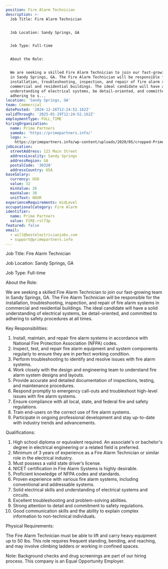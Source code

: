 ```yaml
---
position: Fire Alarm Technician
description: >-
  Job Title: Fire Alarm Technician


  Job Location: Sandy Springs, GA


  Job Type: Full-time


  About the Role:


  We are seeking a skilled Fire Alarm Technician to join our fast-growing team
  in Sandy Springs, GA. The Fire Alarm Technician will be responsible for the
  installation, troubleshooting, inspection, and repair of fire alarm systems in
  commercial and residential buildings. The ideal candidate will have a solid
  understanding of electrical systems, be detail-oriented, and committed to
  adhering to s...
location: 'Sandy Springs, GA'
team: Commercial
datePosted: '2024-12-26T12:24:52.162Z'
validThrough: '2025-01-29T12:24:52.162Z'
employmentType: FULL_TIME
hiringOrganization:
  name: Prime Partners
  sameAs: 'https://primepartners.info/'
  logo: >-
    https://primepartners.info/wp-content/uploads/2020/05/cropped-Prime-Partners-Logo-NO-BG-1-1.png
jobLocation:
  streetAddress: 123 Main Street
  addressLocality: Sandy Springs
  addressRegion: GA
  postalCode: '30328'
  addressCountry: USA
baseSalary:
  currency: USD
  value: 32
  minValue: 26
  maxValue: 38
  unitText: HOUR
experienceRequirements: midLevel
occupationalCategory: Fire Alarm
identifier:
  name: Prime Partners
  value: FIRE-rsl73p
featured: false
email:
  - will@bestelectricianjobs.com
  - support@primepartners.info
---
```




Job Title: Fire Alarm Technician

Job Location: Sandy Springs, GA

Job Type: Full-time

About the Role:

We are seeking a skilled Fire Alarm Technician to join our fast-growing team in Sandy Springs, GA. The Fire Alarm Technician will be responsible for the installation, troubleshooting, inspection, and repair of fire alarm systems in commercial and residential buildings. The ideal candidate will have a solid understanding of electrical systems, be detail-oriented, and committed to adhering to safety procedures at all times.

Key Responsibilities:

1. Install, maintain, and repair fire alarm systems in accordance with National Fire Protection Association (NFPA) codes.
2. Inspect, test, and repair fire alarm equipment and system components regularly to ensure they are in perfect working condition.
3. Perform troubleshooting to identify and resolve issues with fire alarm systems.
4. Work closely with the design and engineering team to understand fire alarm system designs and layouts.
5. Provide accurate and detailed documentation of inspections, testing, and maintenance procedures.
6. Respond promptly to emergency call-outs and troubleshoot high-level issues with fire alarm systems.
7. Ensure compliance with all local, state, and federal fire and safety regulations.
8. Train end-users on the correct use of fire alarm systems.
9. Participate in ongoing professional development and stay up-to-date with industry trends and advancements.

Qualifications:

1. High school diploma or equivalent required. An associate's or bachelor's degree in electrical engineering or a related field is preferred.
2. Minimum of 3 years of experience as a Fire Alarm Technician or similar role in the electrical industry.
3. Must possess a valid state driver’s license.
4. NICET certification in Fire Alarm Systems is highly desirable.
5. Proficient knowledge of NFPA codes and standards.
6. Proven experience with various fire alarm systems, including conventional and addressable systems.
7. Solid electrical skills and understanding of electrical systems and circuits.
8. Excellent troubleshooting and problem-solving abilities.
9. Strong attention to detail and commitment to safety regulations.
10. Good communication skills and the ability to explain complex information to non-technical individuals.

Physical Requirements:

The Fire Alarm Technician must be able to lift and carry heavy equipment up to 50 lbs. This role requires frequent standing, bending, and reaching, and may involve climbing ladders or working in confined spaces. 

Note: Background checks and drug screenings are part of our hiring process. This company is an Equal Opportunity Employer.
